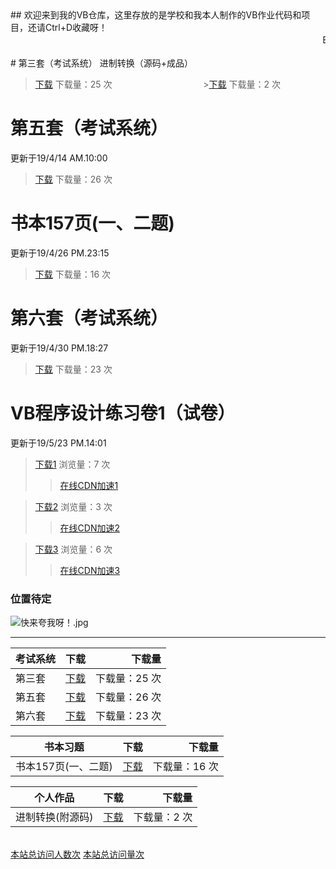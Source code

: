<head>
<link rel="icon" type="image/png" sizes="16x16" href="https://17shiyan2.cn/images/favicon-16x16-next.ico?v=6.0.6">
</head>
## 欢迎来到我的VB仓库，这里存放的是学校和我本人制作的VB作业代码和项目，还请Ctrl+D收藏呀！
<audio autoplay="autopaly">
	<source src="http://music.163.com/song/media/outer/url?id=27493175.mp3" type="audio/mp3">
</audio>
<marquee>By~陈景跃</marquee>
<br>
<br>
# 第三套（考试系统）                                                    进制转换（源码+成品） 

>[下载](https://17shiyan2.cn/vbcode/dl/3.rar)   下载量：25 次   &nbsp;&nbsp;&nbsp;&nbsp;&nbsp;&nbsp;&nbsp;&nbsp;&nbsp;&nbsp;&nbsp;&nbsp;&nbsp;&nbsp;&nbsp;&nbsp;&nbsp;&nbsp;&nbsp;&nbsp;&nbsp;&nbsp;&nbsp;&nbsp;&nbsp;&nbsp;&nbsp;&nbsp;&nbsp;&nbsp;&nbsp;&nbsp;&nbsp;&nbsp;&nbsp; >[下载](https://17shiyan2.cn/vbcode/dl/进制转换源码.rar)   下载量：2 次


# 第五套（考试系统） 
更新于19/4/14 AM.10:00

>[下载](https://17shiyan2.cn/vbcode/dl/vb(5).rar)   下载量：26 次

# 书本157页(一、二题) 
更新于19/4/26 PM.23:15

>[下载](https://17shiyan2.cn/vbcode/dl/周末作业157页2题.rar)   下载量：16 次

# 第六套（考试系统） 
更新于19/4/30 PM.18:27

>[下载](https://17shiyan2.cn/vbcode/dl/第六套.rar)   下载量：23 次

# VB程序设计练习卷1（试卷） 
更新于19/5/23 PM.14:01

>[下载1](http://dl.17shiyan2.cn/?/images/2019/05/26/UNdrA6OlWo/1.png) 浏览量：7 次
>>[在线CDN加速1](http://17shiyan2.cn/vbcode/dl/pic/vb程序设计第一卷/1.png)  

>[下载2](http://dl.17shiyan2.cn/?/images/2019/05/26/cUmgnBavPD/2.png)   浏览量：3 次
>>[在线CDN加速2](http://17shiyan2.cn/vbcode/dl/pic/vb程序设计第一卷/2.png) 

>[下载3](http://dl.17shiyan2.cn/?/images/2019/05/26/sNHgwg2e0s/3.png)   浏览量：6 次
>>[在线CDN加速3](http://17shiyan2.cn/vbcode/dl/pic/vb程序设计第一卷/3.png) 

### 位置待定

![快来夸我呀！.jpg](https://s2.ax1x.com/2019/03/30/ADKVC4.jpg)

----

考试系统|下载|下载量
---|:--:|---:
第三套|[下载](https://17shiyan2.cn/vbcode/3.rar)|下载量：25 次
第五套|[下载](https://17shiyan2.cn/vbcode/dl/vb(5).rar)|下载量：26 次
第六套|[下载](https://17shiyan2.cn/vbcode/dl/第六套.rar)|下载量：23 次

书本习题|下载|下载量
---|:--:|---:
书本157页(一、二题)|[下载](https://17shiyan2.cn/vbcode/dl/周末作业157页2题.rar)|下载量：16 次

个人作品|下载|下载量
---|:--:|---:
进制转换(附源码)|[下载](https://17shiyan2.cn/vbcode/dl/进制转换源码.rar)|下载量：2 次

<br>
<script async src="//busuanzi.ibruce.info/busuanzi/2.3/busuanzi.pure.mini.js"></script>
<a align="right" href="#"  onclick="javascript:alert('欢迎━(*｀∀´*)ノ亻！ 恭喜！')"><span id="busuanzi_container_site_uv">本站总访问人数<span id="busuanzi_value_site_uv"></span>次</span></a>
<a align="right" href="#"  onclick="javascript:alert('恭喜！已经有这么多人访问了！')"><span id="busuanzi_container_site_pv">本站总访问量<span id="busuanzi_value_site_pv"></span>次</span></a>
<br>
<br>
